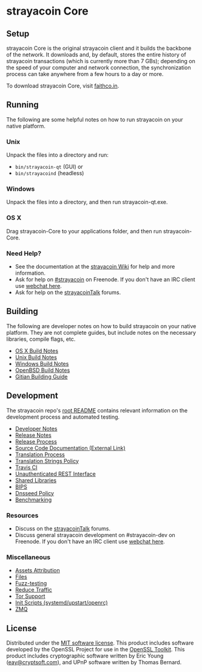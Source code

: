 strayacoin Core
=============

Setup
---------------------
strayacoin Core is the original strayacoin client and it builds the backbone of the network. It downloads and, by default, stores the entire history of strayacoin transactions (which is currently more than 7 GBs); depending on the speed of your computer and network connection, the synchronization process can take anywhere from a few hours to a day or more.

To download strayacoin Core, visit [faithco.in](http://faithco.in).

Running
---------------------
The following are some helpful notes on how to run strayacoin on your native platform.

### Unix

Unpack the files into a directory and run:

- `bin/strayacoin-qt` (GUI) or
- `bin/strayacoind` (headless)

### Windows

Unpack the files into a directory, and then run strayacoin-qt.exe.

### OS X

Drag strayacoin-Core to your applications folder, and then run strayacoin-Core.

### Need Help?

* See the documentation at the [strayacoin Wiki](https://strayacoin.info/)
for help and more information.
* Ask for help on [#strayacoin](http://webchat.freenode.net?channels=strayacoin) on Freenode. If you don't have an IRC client use [webchat here](http://webchat.freenode.net?channels=strayacoin).
* Ask for help on the [strayacoinTalk](https://strayacointalk.io/) forums.

Building
---------------------
The following are developer notes on how to build strayacoin on your native platform. They are not complete guides, but include notes on the necessary libraries, compile flags, etc.

- [OS X Build Notes](build-osx.md)
- [Unix Build Notes](build-unix.md)
- [Windows Build Notes](build-windows.md)
- [OpenBSD Build Notes](build-openbsd.md)
- [Gitian Building Guide](gitian-building.md)

Development
---------------------
The strayacoin repo's [root README](/README.md) contains relevant information on the development process and automated testing.

- [Developer Notes](developer-notes.md)
- [Release Notes](release-notes.md)
- [Release Process](release-process.md)
- [Source Code Documentation (External Link)](https://dev.visucore.com/strayacoin/doxygen/)
- [Translation Process](translation_process.md)
- [Translation Strings Policy](translation_strings_policy.md)
- [Travis CI](travis-ci.md)
- [Unauthenticated REST Interface](REST-interface.md)
- [Shared Libraries](shared-libraries.md)
- [BIPS](bips.md)
- [Dnsseed Policy](dnsseed-policy.md)
- [Benchmarking](benchmarking.md)

### Resources
* Discuss on the [strayacoinTalk](https://strayacointalk.io/) forums.
* Discuss general strayacoin development on #strayacoin-dev on Freenode. If you don't have an IRC client use [webchat here](http://webchat.freenode.net/?channels=strayacoin-dev).

### Miscellaneous
- [Assets Attribution](assets-attribution.md)
- [Files](files.md)
- [Fuzz-testing](fuzzing.md)
- [Reduce Traffic](reduce-traffic.md)
- [Tor Support](tor.md)
- [Init Scripts (systemd/upstart/openrc)](init.md)
- [ZMQ](zmq.md)

License
---------------------
Distributed under the [MIT software license](/COPYING).
This product includes software developed by the OpenSSL Project for use in the [OpenSSL Toolkit](https://www.openssl.org/). This product includes
cryptographic software written by Eric Young ([eay@cryptsoft.com](mailto:eay@cryptsoft.com)), and UPnP software written by Thomas Bernard.
